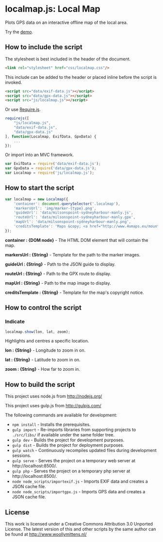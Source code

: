 # localmap.js: Local Map

Plots GPS data on an interactive offline map of the local area.

Try the <a href="http://www.woollymittens.nl/default.php?url=useful-localmap">demo</a>.

## How to include the script

The stylesheet is best included in the header of the document.

```html
<link rel="stylesheet" href="css/localmap.css"/>
```

This include can be added to the header or placed inline before the script is invoked.

```html
<script src="data/exif-data.js"></script>
<script src="data/gpx-data.js"></script>
<script src="js/localmap.js"></script>
```

Or use [Require.js](https://requirejs.org/).

```js
requirejs([
	"js/localmap.js",
	"data/exif-data.js",
	"data/gpx-data.js"
], function(Localmap, ExifData, GpxData) {
	...
});
```

Or import into an MVC framework.

```js
var ExifData = require('data/exif-data.js');
var GpxData = require('data/gpx-data.js');
var Localmap = require('js/localmap.js');
```

## How to start the script

```javascript
var localmap = new Localmap({
	'container': document.querySelector('.localmap'),
	'markersUrl': 'img/marker-{type}.png',
	'guideUrl': 'data/milsonspoint-sydneyharbour-manly.js',
	'routeUrl': 'data/milsonspoint-sydneyharbour-manly.gpx',
	'mapUrl': 'data/milsonspoint-sydneyharbour-manly.png',
	'creditsTemplate': 'Maps &copy; <a href="http://www.4umaps.eu/mountain-bike-hiking-bicycle-outdoor-topographic-map.htm" target="_blank">4UMaps</a>, Data &copy; <a href="http://www.openstreetmap.org/copyright" target="_blank">OpenStreetMap</a> and contributors, CC BY-SA'
});
```

**container : {DOM node}** - The HTML DOM element that will contain the map.

**markersUrl : {String}** - Template for the path to the marker images.

**guideUrl : {String}** - Path to the JSON guide to display.

**routeUrl : {String}** - Path to the GPX route to display.

**mapUrl : {String}** - Path to the map image to display.

**creditsTemplate : {String}** - Template for the map's copyright notice.

## How to control the script

### Indicate

```javascript
localmap.show(lon, lat, zoom);
```

Highlights and centres a specific location.

**lon : {String}** - Longitude to zoom in on.

**lat : {String}** - Latitude to zoom in on.

**zoom : {String}** - How far to zoom in.

## How to build the script

This project uses node.js from http://nodejs.org/

This project uses gulp.js from http://gulpjs.com/

The following commands are available for development:
+ `npm install` - Installs the prerequisites.
+ `gulp import` - Re-imports libraries from supporting projects to `./src/libs/` if available under the same folder tree.
+ `gulp dev` - Builds the project for development purposes.
+ `gulp dist` - Builds the project for deployment purposes.
+ `gulp watch` - Continuously recompiles updated files during development sessions.
+ `gulp serve` - Serves the project on a temporary web server at http://localhost:8500/.
+ `gulp php` - Serves the project on a temporary php server at http://localhost:8500/.
+ `node node_scripts/importexif.js` - Imports EXIF data and creates a JSON cache file.
+ `node node_scripts/importgpx.js` - Imports GPS data and creates a JSON cache file.

## License

This work is licensed under a Creative Commons Attribution 3.0 Unported License. The latest version of this and other scripts by the same author can be found at http://www.woollymittens.nl/
